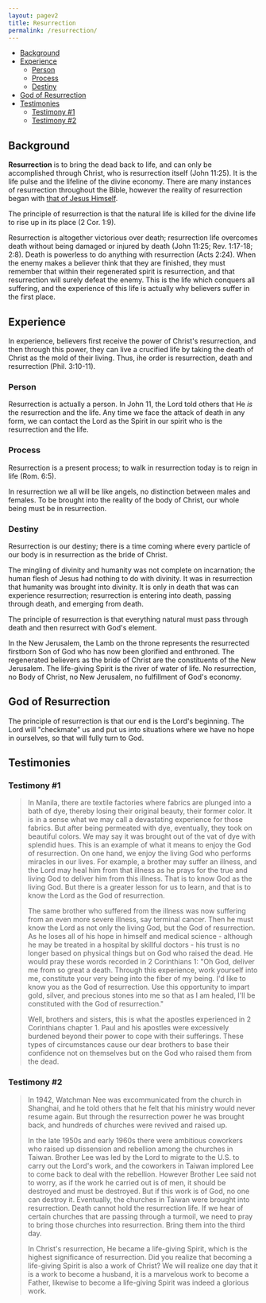 ```yaml
---
layout: pagev2
title: Resurrection
permalink: /resurrection/
---
```

- [Background](#background)
- [Experience](#experience)
  - [Person](#person)
  - [Process](#process)
  - [Destiny](#destiny)
- [God of Resurrection](#god-of-resurrection)
- [Testimonies](#testimonies)
  - [Testimony #1](#testimony-1)
  - [Testimony #2](#testimony-2)

## Background

**Resurrection** is to bring the dead back to life, and can only be accomplished through Christ, who is resurrection itself (John 11:25). It is the life pulse and the lifeline of the divine economy. There are many instances of resurrection throughout the Bible, however the reality of resurrection began with [that of Jesus Himself](../christ_resurrection). 

The principle of resurrection is that the natural life is killed for the divine life to rise up in its place (2 Cor. 1:9).

Resurrection is altogether victorious over death; resurrection life overcomes death without being damaged or injured by death (John 11:25; Rev. 1:17-18; 2:8). Death is powerless to do anything with resurrection (Acts 2:24). When the enemy makes a believer think that they are finished, they must remember that within their regenerated spirit is resurrection, and that resurrection will surely defeat the enemy. This is the life which conquers all suffering, and the experience of this life is actually why believers suffer in the first place.

## Experience

In experience, believers first receive the power of Christ's resurrection, and then through this power, they can live a crucified life by taking the death of Christ as the mold of their living. Thus, ihe order is resurrection, death and resurrection (Phil. 3:10-11).

### Person

Resurrection is actually a person. In John 11, the Lord told others that He *is* the resurrection and the life. Any time we face the attack of death in any form, we can contact the Lord as the Spirit in our spirit who is the resurrection and the life.


### Process

Resurrection is a present process; to walk in resurrection today is to reign in life (Rom. 6:5). 

In resurrection we all will be like angels, no distinction between males and females. To be brought into the reality of the body of Christ, our whole being must be in resurrection. 

### Destiny

Resurrection is our destiny; there is a time coming where every particle of our body is in resurrection as the bride of Christ.

The mingling of divinity and humanity was not complete on incarnation; the human flesh of Jesus had nothing to do with divinity. It was in resurrection that humanity was brought into divinity. It is only in death that was can experience resurrection; resurrection is entering into death, passing through death, and emerging from death.

The principle of resurrection is that everything natural must pass through death and then resurrect with God's element. 

In the New Jerusalem, the Lamb on the throne represents the resurrected firstborn Son of God who has now been glorified and enthroned. The regenerated believers as the bride of Christ are the constituents of the New Jerusalem. The life-giving Spirit is the river of water of life. No resurrection, no Body of Christ, no New Jerusalem, no fulfillment of God's economy.

## God of Resurrection

The principle of resurrection is that our end is the Lord's beginning. The Lord will "checkmate" us and put us into situations where we have no hope in ourselves, so that will fully turn to God. 

## Testimonies

### Testimony #1

>In Manila, there are textile factories where fabrics are plunged into a bath of dye, thereby losing their original beauty, their former color. It is in a sense what we may call a devastating experience for those fabrics. But after being permeated with dye, eventually, they took on beautiful colors. We may say it was brought out of the vat of dye with splendid hues. This is an example of what it means to enjoy the God of resurrection. On one hand, we enjoy the living God who performs miracles in our lives. For example, a brother may suffer an illness, and the Lord may heal him from that illness as he prays for the true and living God to deliver him from this illness. That is to know God as the living God. But there is a greater lesson for us to learn, and that is to know the Lord as the God of resurrection.
>
>The same brother who suffered from the illness was now suffering from an even more severe illness, say terminal cancer. Then he must know the Lord as not only the living God, but the God of resurrection. As he loses all of his hope in himself and medical science - although he may be treated in a hospital by skillful doctors - his trust is no longer based on physical things but on God who raised the dead. He would pray these words recorded in 2 Corinthians 1: "Oh God, deliver me from so great a death. Through this experience, work yourself into me, constitute your very being into the fiber of my being. I'd like to know you as the God of resurrection. Use this opportunity to impart gold, silver, and precious stones into me so that as I am healed, I'll be constituted with the God of resurrection."
>
>Well, brothers and sisters, this is what the apostles experienced in 2 Corinthians chapter 1. Paul and his apostles were excessively burdened beyond their power to cope with their sufferings. These types of circumstances cause our dear brothers to base their confidence not on themselves but on the God who raised them from the dead.

### Testimony #2

>In 1942, Watchman Nee was excommunicated from the church in Shanghai, and he told others that he felt that his ministry would never resume again. But through the resurrection power he was brought back, and hundreds of churches were revived and raised up.
>
>In the late 1950s and early 1960s there were ambitious coworkers who raised up dissension and rebellion among the churches in Taiwan. Brother Lee was led by the Lord to migrate to the U.S. to carry out the Lord's work, and the coworkers in Taiwan implored Lee to come back to deal with the rebellion. However Brother Lee said not to worry, as if the work he carried out is of men, it should be destroyed and must be destroyed. But if this work is of God, no one can destroy it. Eventually, the churches in Taiwan were brought into resurrection. Death cannot hold the resurrection life. If we hear of certain churches that are passing through a turmoil, we need to pray to bring those churches into resurrection. Bring them into the third day. 
>
>In Christ's resurrection, He became a life-giving Spirit, which is the highest significance of resurrection. Did you realize that becoming a life-giving Spirit is also a work of Christ? We will realize one day that it is a work to become a husband, it is a marvelous work to become a Father, likewise to become a life-giving Spirit was indeed a glorious work.